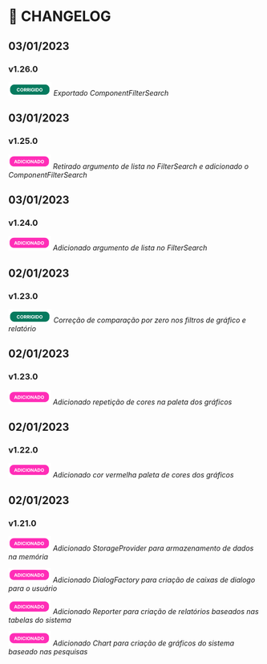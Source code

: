 # :scroll: CHANGELOG

## 03/01/2023

### v1.26.0

![Image](assets//botao_corrigido.png) *Exportado ComponentFilterSearch*

## 03/01/2023

### v1.25.0

![Image](assets//botao_adicionado.png) *Retirado argumento de lista no FilterSearch e adicionado o ComponentFilterSearch*

## 03/01/2023

### v1.24.0

![Image](assets//botao_adicionado.png) *Adicionado argumento de lista no FilterSearch*

## 02/01/2023

### v1.23.0

![Image](assets//botao_corrigido.png) *Correção de comparação por zero nos filtros de gráfico e relatório*

## 02/01/2023

### v1.23.0

![Image](assets//botao_adicionado.png) *Adicionado repetição de cores na paleta dos gráficos*

## 02/01/2023

### v1.22.0

![Image](assets//botao_adicionado.png) *Adicionado cor vermelha paleta de cores dos gráficos*

## 02/01/2023

### v1.21.0

![Image](assets//botao_adicionado.png) *Adicionado StorageProvider para armazenamento de dados na memória*

![Image](assets//botao_adicionado.png) *Adicionado DialogFactory para criação de caixas de dialogo para o usuário*

![Image](assets//botao_adicionado.png) *Adicionado Reporter para criação de relatórios baseados nas tabelas do sistema*

![Image](assets//botao_adicionado.png) *Adicionado Chart para criação de gráficos do sistema baseado nas pesquisas*
